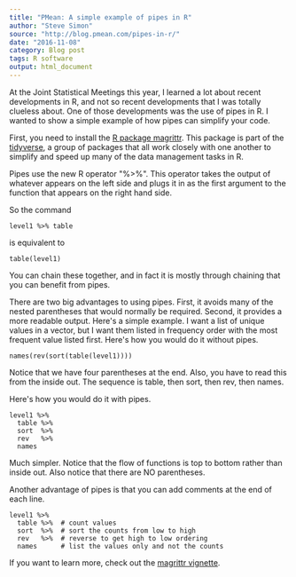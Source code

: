 ```yaml
---
title: "PMean: A simple example of pipes in R"
author: "Steve Simon"
source: "http://blog.pmean.com/pipes-in-r/"
date: "2016-11-08"
category: Blog post
tags: R software
output: html_document
---
```


At the Joint Statistical Meetings this year, I learned a lot about recent developments in R, and not so recent developments that I was totally clueless about. One of those developments was the use of pipes in R. I wanted to show a simple example of how pipes can simplify your code.

<!---More--->

First, you need to install the [R package magrittr][mag1]. This package is part of the [tidyverse][tid1], a group of packages that all work closely with one another to simplify and speed up many of the data management tasks in R.

[mag1]: https://cran.r-project.org/web/packages/magrittr/index.html
[tid1]: https://blog.rstudio.org/2016/09/15/tidyverse-1-0-0/

Pipes use the new R operator "%\>%". This operator takes the output of whatever appears on the left side and plugs it in as the first argument to the function that appears on the right hand side.

So the command

```{}
level1 %>% table
```

is equivalent to

```{}
table(level1)
```

You can chain these together, and in fact it is mostly through chaining that you can benefit from pipes.

There are two big advantages to using pipes. First, it avoids many of the nested parentheses that would normally be required. Second, it provides a more readable output. Here's a simple example. I want a list of unique values in a vector, but I want them listed in frequency order with the most frequent value listed first. Here's how you would do it without pipes.

```{r}
names(rev(sort(table(level1))))
```

Notice that we have four parentheses at the end. Also, you have to read this from the inside out. The sequence is table, then sort, then rev, then names.

Here's how you would do it with pipes.

```{}
level1 %>% 
  table %>%
  sort  %>%
  rev   %>%
  names
```

Much simpler. Notice that the flow of functions is top to bottom rather than inside out. Also notice that there are NO parentheses.

Another advantage of pipes is that you can add comments at the end of each line.

```{}
level1 %>% 
  table %>%  # count values
  sort  %>%  # sort the counts from low to high
  rev   %>%  # reverse to get high to low ordering
  names      # list the values only and not the counts
```

If you want to learn more, check out the [magrittr vignette][mag2].

[mag2]: https://cran.r-project.org/web/packages/magrittr/vignettes/magrittr.html
